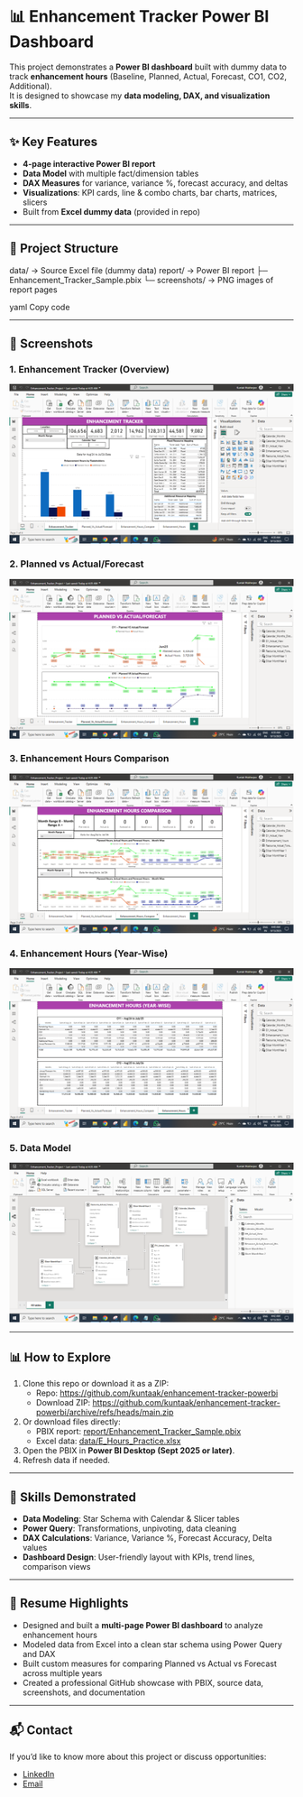# 📊 Enhancement Tracker Power BI Dashboard

This project demonstrates a **Power BI dashboard** built with dummy data to track **enhancement hours** (Baseline, Planned, Actual, Forecast, CO1, CO2, Additional).  
It is designed to showcase my **data modeling, DAX, and visualization skills**.

---

## ✨ Key Features
- **4-page interactive Power BI report**
- **Data Model** with multiple fact/dimension tables
- **DAX Measures** for variance, variance %, forecast accuracy, and deltas
- **Visualizations**: KPI cards, line & combo charts, bar charts, matrices, slicers
- Built from **Excel dummy data** (provided in repo)

---

## 📂 Project Structure
data/ → Source Excel file (dummy data)
report/ → Power BI report
├─ Enhancement_Tracker_Sample.pbix
└─ screenshots/ → PNG images of report pages

yaml
Copy code

---

## 📸 Screenshots

### 1. Enhancement Tracker (Overview)
![Enhancement Tracker](enhancement-tracker-powerbi/report/screenshots/enhancement_tracker.png)

### 2. Planned vs Actual/Forecast
![Planned vs Actual Forecast](enhancement-tracker-powerbi/report/screenshots/planned_vs_actual_forecast.png)

### 3. Enhancement Hours Comparison
![Enhancement Hours Comparison](enhancement-tracker-powerbi/report/screenshots/enhancement_hours_compare.png)

### 4. Enhancement Hours (Year-Wise)
![Enhancement Hours](enhancement-tracker-powerbi/report/screenshots/enhancement_hours.png)

### 5. Data Model
![Data Model](enhancement-tracker-powerbi/report/screenshots/data_model.png)

---

## 📊 How to Explore
1. Clone this repo or download it as a ZIP:  
   - Repo: https://github.com/kuntaak/enhancement-tracker-powerbi  
   - Download ZIP: https://github.com/kuntaak/enhancement-tracker-powerbi/archive/refs/heads/main.zip  
2. Or download files directly:  
   - PBIX report: [report/Enhancement_Tracker_Sample.pbix](enhancement-tracker-powerbi/report/Enhancement_Tracker_Sample.pbix)  
   - Excel data: [data/E_Hours_Practice.xlsx](data/E_Hours_Practice.xlsx)  
3. Open the PBIX in **Power BI Desktop (Sept 2025 or later)**.  
4. Refresh data if needed.  

---

## 🚀 Skills Demonstrated
- **Data Modeling**: Star Schema with Calendar & Slicer tables  
- **Power Query**: Transformations, unpivoting, data cleaning  
- **DAX Calculations**: Variance, Variance %, Forecast Accuracy, Delta values  
- **Dashboard Design**: User-friendly layout with KPIs, trend lines, comparison views  

---

## 📝 Resume Highlights
- Designed and built a **multi-page Power BI dashboard** to analyze enhancement hours  
- Modeled data from Excel into a clean star schema using Power Query and DAX  
- Built custom measures for comparing Planned vs Actual vs Forecast across multiple years  
- Created a professional GitHub showcase with PBIX, source data, screenshots, and documentation  

---



## 📬 Contact
If you’d like to know more about this project or discuss opportunities:  
- [LinkedIn](https://www.linkedin.com/in/kuntak-mukherjee/)  
- [Email](mailto:kuntak9m@gmail.com)
